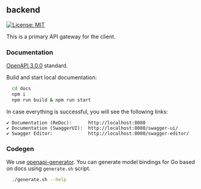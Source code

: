 ## backend

[![License: MIT](https://img.shields.io/badge/License-MIT-blue.svg)](https://opensource.org/licenses/MIT)

This is a primary API gateway for the client.

### Documentation

[OpenAPI 3.0.0](https://spec.openapis.org/oas/v3.0.0) standard.

Build and start local documentation:

```bash
  cd docs
  npm i
  npm run build & npm run start
```
In case everything is successful, you will see the following links:

    ✔ Documentation (ReDoc):      http://localhost:8080
    ✔ Documentation (SwaggerUI):  http://localhost:8080/swagger-ui/
    ✔ Swagger Editor:             http://localhost:8080/swagger-editor/

### Codegen

We use [openapi-generator](https://github.com/OpenAPITools/openapi-generator).
You can generate model bindings for Go based on docs using `generate.sh` script.

```bash
  ./generate.sh --help
```